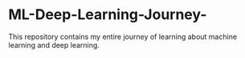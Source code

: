 # ML-Deep-Learning-Journey-
This repository contains my entire journey of learning about machine learning and deep learning.
